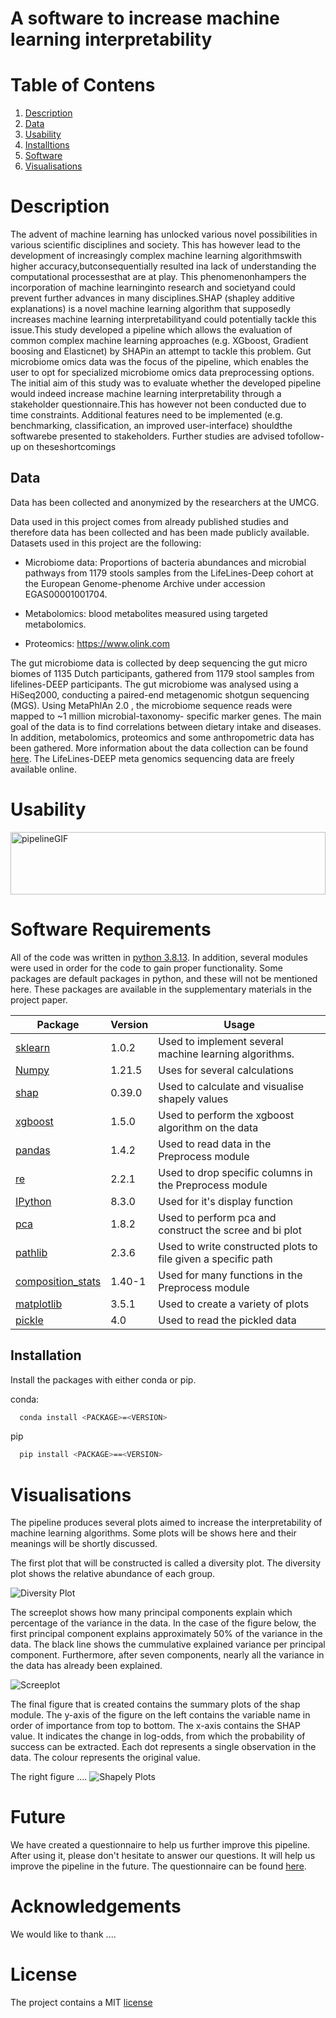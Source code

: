 # A software to increase machine learning interpretability

# Table of Contens
1. [Description](#Description)
2. [Data](#Data)
3. [Usability](#Usability)
4. [Installtions](#Installations)
5. [Software](#Software)
6. [Visualisations](#Visualisations)


# Description
The advent of  machine  learning has unlocked various novel  possibilities  in  various scientific  disciplines  and society.  This has  however  lead  to the  development  of increasingly complex machine learning algorithmswith higher accuracy,butconsequentially resulted ina lack of understanding the computational processesthat are at play.  This phenomenonhampers  the  incorporation  of machine  learninginto  research  and  societyand could prevent further  advances  in  many  disciplines.SHAP (shapley  additive  explanations)  is  a  novel  machine learning  algorithm  that supposedly  increases  machine learning interpretabilityand could potentially tackle this issue.This study developed a pipeline which allows the evaluation  of common complex  machine  learning approaches   (e.g.   XGboost,   Gradient   boosing   and Elasticnet) by   SHAPin  an   attempt   to   tackle   this problem. Gut microbiome omics data was the focus of the pipeline,   which enables   the   user   to   opt   for specialized   microbiome   omics   data preprocessing options. The  initial  aim  of  this  study  was  to  evaluate whether the  developed  pipeline  would indeed increase machine learning interpretability through a stakeholder questionnaire.This  has  however  not  been  conducted due to time constraints. Additional features need to be implemented   (e.g.   benchmarking,   classification, an improved   user-interface) shouldthe   softwarebe presented to stakeholders. Further studies are advised tofollow-up on theseshortcomings




## Data
Data has been collected and anonymized by the researchers at the UMCG. 

Data used in this project comes from already published studies and therefore data has been collected and has been made publicly available. Datasets used in this project are the following: 

-  Microbiome data: Proportions of bacteria abundances and microbial pathways from 1179 stools samples from the LifeLines-Deep cohort at the European Genome-phenome Archive under accession EGAS00001001704. 

- Metabolomics: blood metabolites measured using targeted metabolomics.  

- Proteomics: https://www.olink.com  

The gut microbiome data is collected by deep sequencing the gut micro biomes of 1135 Dutch participants, gathered from 1179 stool samples from lifelines-DEEP participants. The gut microbiome was analysed using a HiSeq2000, conducting a paired-end metagenomic shotgun sequencing (MGS). 
Using MetaPhlAn 2.0 , the microbiome sequence reads were mapped to ~1 million microbial-taxonomy- specific marker genes. The main goal of the data is to find correlations between dietary intake and diseases. In addition, metabolomics, proteomics and some anthropometric data has been gathered.
More information about the data collection can be found [here](https://ega-archive.org/studies/EGAS00001005027). 
The LifeLines-DEEP meta genomics sequencing data are freely available online. 

# Usability

<img src="Visualisations/Usage.gif" alt="pipelineGIF" height="100" width="100%">


# Software Requirements

All of the code was written in [python 3.8.13](https://www.python.org/downloads/release/python-3813/).
In addition, several modules were used in order for the code to gain proper functionality. Some packages are default 
packages in python, and these will not be mentioned here. These packages are available in the supplementary materials
in the project paper.

| Package                                                                       | Version | Usage                                                         |
|-------------------------------------------------------------------------------|---------|---------------------------------------------------------------|
| [sklearn](https://scikit-learn.org/stable/supervised_learning.html)           | 1.0.2   | Used to implement several  machine learning algorithms.       |
| [Numpy](https://numpy.org/)                                                   | 1.21.5  | Uses for several calculations                                 |
| [shap](https://shap.readthedocs.io/en/latest/index.html)                      | 0.39.0  | Used to calculate and visualise shapely values                |
| [xgboost](https://xgboost.readthedocs.io/en/stable/)                          | 1.5.0   | Used to perform the xgboost algorithm on the data             |
| [pandas](https://pandas.pydata.org/docs/)                                     | 1.4.2   | Used to read data in the Preprocess module                    |
| [re](https://docs.python.org/3/library/re.html)                               | 2.2.1   | Used to drop specific columns in the Preprocess module        |
| [IPython](https://pypi.org/project/ipython/)                                  | 8.3.0   | Used for it's display function                                |
| [pca](https://pypi.org/project/pca/)                                          | 1.8.2   | Used to perform pca and construct the scree and bi plot       |
| [pathlib](https://docs.python.org/3/library/pathlib.html)                     | 2.3.6   | Used to write constructed plots to file given a specific path |
| [composition_stats](https://pypi.org/project/composition-stats/)              | 1.40-1  | Used for many functions in the Preprocess module              |
| [matplotlib](https://matplotlib.org/)                                         | 3.5.1   | Used to create a variety of plots                             |
| [pickle](https://docs.python.org/3/library/pickle.html)                       | 4.0     | Used to read the pickled data                                 |


## Installation
Install the packages with either conda or pip.

conda:
```bash
  conda install <PACKAGE>=<VERSION>
```

pip
```bash
  pip install <PACKAGE>==<VERSION>
```


# Visualisations
The pipeline produces several plots aimed to increase the interpretability of machine learning algorithms.
Some plots will be shows here and their meanings will be shortly discussed.


The first plot that will be constructed is called a diversity plot. The diversity plot shows the relative abundance of each group.

![Diversity Plot](Visualisations/DiversityPlot.png)


The screeplot shows how many principal components explain which percentage of the variance in the data. In the case of the figure below, the first principal component explains approximately 50% of the variance in the data. The black line shows the cummulative explained variance per principal component. Furthermore, after seven components, nearly all the variance in the data has already been explained.

![Screeplot](Visualisations/Screeplot.png)



The final figure that is created contains the summary plots of the shap module. The y-axis of the figure on the left contains the variable name in order of importance from top to bottom. The x-axis contains the SHAP value. It indicates the change in log-odds, from which the probability of success can be extracted. Each dot represents a single observation in the data. The colour represents the original value.

The right figure ....
![Shapely Plots](Visualisations/ShapelyPlots.png)


# Future
We have created a questionnaire to help us further improve this pipeline. After using it, please don't hesitate 
to answer our questions. It will help us improve the pipeline in the future. The questionnaire can be found
[here](https://docs.google.com/forms/d/e/1FAIpQLSc_e2J3mxyiqu-RCSdUfX8M3nImsFRcippZnV-pZy27q75qNQ/viewform).

# Acknowledgements
We would like to thank ....


# License
The project contains a MIT [license](LICENSE)
